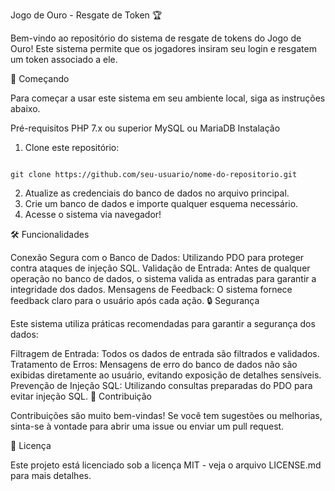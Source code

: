Jogo de Ouro - Resgate de Token 🏆

Bem-vindo ao repositório do sistema de resgate de tokens do Jogo de Ouro! Este sistema permite que os jogadores insiram seu login e resgatem um token associado a ele.

🚀 Começando

Para começar a usar este sistema em seu ambiente local, siga as instruções abaixo.

Pré-requisitos
PHP 7.x ou superior
MySQL ou MariaDB
Instalação
1. Clone este repositório:

```

git clone https://github.com/seu-usuario/nome-do-repositorio.git

```

2. Atualize as credenciais do banco de dados no arquivo principal.
3. Crie um banco de dados e importe qualquer esquema necessário.
4. Acesse o sistema via navegador!

🛠️ Funcionalidades

Conexão Segura com o Banco de Dados: Utilizando PDO para proteger contra ataques de injeção SQL.
Validação de Entrada: Antes de qualquer operação no banco de dados, o sistema valida as entradas para garantir a integridade dos dados.
Mensagens de Feedback: O sistema fornece feedback claro para o usuário após cada ação.
🔒 Segurança

Este sistema utiliza práticas recomendadas para garantir a segurança dos dados:

Filtragem de Entrada: Todos os dados de entrada são filtrados e validados.
Tratamento de Erros: Mensagens de erro do banco de dados não são exibidas diretamente ao usuário, evitando exposição de detalhes sensíveis.
Prevenção de Injeção SQL: Utilizando consultas preparadas do PDO para evitar injeção SQL.
🤝 Contribuição

Contribuições são muito bem-vindas! Se você tem sugestões ou melhorias, sinta-se à vontade para abrir uma issue ou enviar um pull request.

📝 Licença

Este projeto está licenciado sob a licença MIT - veja o arquivo LICENSE.md para mais detalhes.


